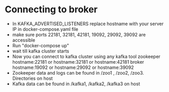 # Connecting to broker


  - In KAFKA_ADVERTISED_LISTENERS replace hostname with your server IP in 
docker-compose.yaml file
  - make sure ports 22181, 32181, 42181, 19092, 29092, 39092 are  accessible 
  - Run "docker-compose up"
  - wait till kafka cluster starts
  - Now you can connect to kafka cluster using any kafka tool 
    zookeeper  hostname:22181 or hostname:32181 or hostname:42181
    broker     hostname:19092 or hostname:29092 or hostname:39092
  - Zookeeper data and logs can be found in /zoo1 , /zoo2, /zoo3. Directories on host
  - Kafka data can be found in /kafka1, /kafka2, /kafka3 on host


